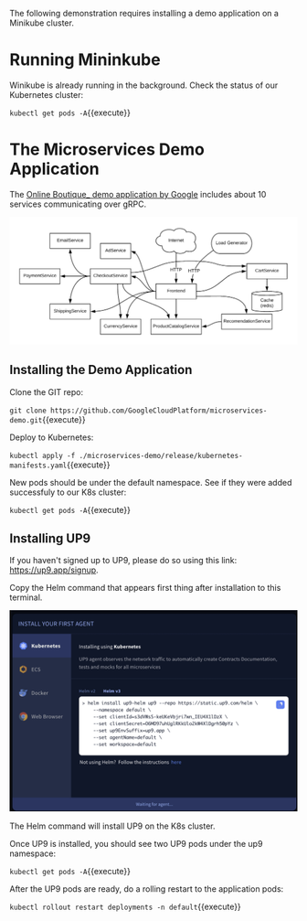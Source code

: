 The following demonstration requires installing a demo application on a Minikube cluster. 
# Running Mininkube
Winikube is already running in the background. Check the status of our Kubernetes cluster: 

`kubectl get pods -A`{{execute}}

# The Microservices Demo Application
The [Online Boutique_ demo application by Google](https://github.com/GoogleCloudPlatform/microservices-demo) includes about 10 services communicating over gRPC.

![app-architecture](./assets/architecture-diagram.png)

## Installing the Demo Application

Clone the GIT repo: 

`git clone https://github.com/GoogleCloudPlatform/microservices-demo.git`{{execute}}

Deploy to Kubernetes: 

`kubectl apply -f ./microservices-demo/release/kubernetes-manifests.yaml`{{execute}}

New pods should be under the default namespace. See if they were added successfuly to our K8s cluster: 

`kubectl get pods -A`{{execute}}

## Installing UP9

If you haven't signed up to UP9, please do so using this link: https://up9.app/signup.

Copy the Helm command that appears first thing after installation to this terminal. 

![Helm command](./assets/helm.png)

The Helm command will install UP9 on the K8s cluster.

Once UP9 is installed, you should see two UP9 pods under the up9 namespace:

`kubectl get pods -A`{{execute}}

After the UP9 pods are ready, do a rolling restart to the application pods:

`kubectl rollout restart deployments -n default`{{execute}}
